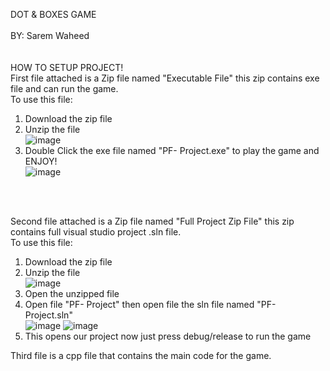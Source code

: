 DOT & BOXES GAME<br>
<br>
BY: Sarem Waheed<br>
<br>
<br>
HOW TO SETUP PROJECT! <br>
First file attached is a Zip file named "Executable File" this zip contains exe file and can run the game.<br>
To use this file:<br>
1. Download the zip file <br>
2. Unzip the file <br>
![image](https://github.com/waheedsarem/DotandBoxesGame/assets/153753764/8c195888-a4e8-454c-84db-8ec3f3af37cc)
3. Double Click the exe file named "PF- Project.exe" to play the game and ENJOY!<br>
![image](https://github.com/waheedsarem/DotandBoxesGame/assets/153753764/538db79f-a4dd-42fe-bcf2-66a5293ae476)
<br>
<br>

Second file attached is a Zip file named "Full Project Zip File" this zip contains full visual studio project .sln file.<br>
To use this file:<br>
1. Download the zip file <br>
2. Unzip the file <br>
![image](https://github.com/waheedsarem/DotandBoxesGame/assets/153753764/1893162a-74fc-46da-b3ee-c83975652439)
4. Open the unzipped file <br>
5. Open file "PF- Project" then open file the sln file named "PF- Project.sln" <br>
![image](https://github.com/waheedsarem/DotandBoxesGame/assets/153753764/3ba356d7-aeb3-4192-b8c9-f2992e957a00)
![image](https://github.com/waheedsarem/DotandBoxesGame/assets/153753764/12992e3c-e551-4f49-b2cd-06fc67f1a0f6)
6. This opens our project now just press debug/release to run the game <br>

Third file is a cpp file that contains the main code for the game.<br>
